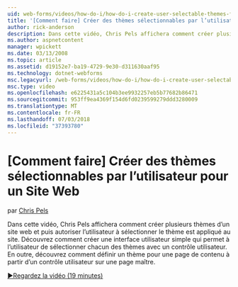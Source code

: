 ```yaml
---
uid: web-forms/videos/how-do-i/how-do-i-create-user-selectable-themes-for-a-web-site
title: '[Comment faire] Créer des thèmes sélectionnables par l’utilisateur pour un Site Web | Microsoft Docs'
author: rick-anderson
description: Dans cette vidéo, Chris Pels affichera comment créer plusieurs thèmes d’un site web et puis autoriser l’utilisateur à sélectionner le thème est appliqué au site. Voir comment...
ms.author: aspnetcontent
manager: wpickett
ms.date: 03/13/2008
ms.topic: article
ms.assetid: d19152e7-ba19-4729-9e30-d311630aaf95
ms.technology: dotnet-webforms
msc.legacyurl: /web-forms/videos/how-do-i/how-do-i-create-user-selectable-themes-for-a-web-site
msc.type: video
ms.openlocfilehash: e6225431a5c104b3ee9932257eb5b77682b86471
ms.sourcegitcommit: 953ff9ea4369f154d6fd0239599279ddd3280009
ms.translationtype: MT
ms.contentlocale: fr-FR
ms.lasthandoff: 07/03/2018
ms.locfileid: "37393780"
---
```

<a name="how-do-i-create-user-selectable-themes-for-a-web-site"></a>[Comment faire] Créer des thèmes sélectionnables par l’utilisateur pour un Site Web
====================
par [Chris Pels](https://twitter.com/chrispels)

Dans cette vidéo, Chris Pels affichera comment créer plusieurs thèmes d’un site web et puis autoriser l’utilisateur à sélectionner le thème est appliqué au site. Découvrez comment créer une interface utilisateur simple qui permet à l’utilisateur de sélectionner chacun des thèmes avec un contrôle utilisateur. En outre, découvrez comment définir un thème pour une page de contenu à partir d’un contrôle utilisateur sur une page maître.

[&#9654;Regardez la vidéo (19 minutes)](https://channel9.msdn.com/Blogs/ASP-NET-Site-Videos/how-do-i-create-user-selectable-themes-for-a-web-site)
